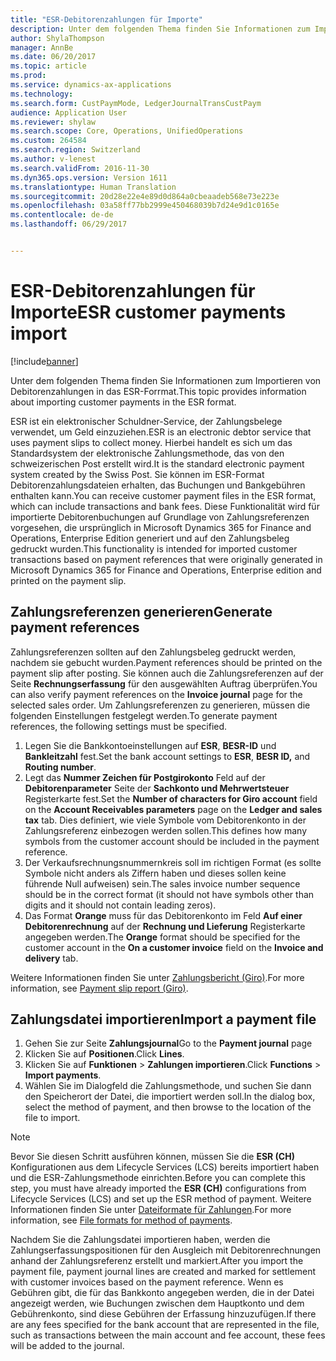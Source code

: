 ```yaml
---
title: "ESR-Debitorenzahlungen für Importe"
description: Unter dem folgenden Thema finden Sie Informationen zum Importieren von Debitorenzahlungen in das ESR-Forrmat.
author: ShylaThompson
manager: AnnBe
ms.date: 06/20/2017
ms.topic: article
ms.prod: 
ms.service: dynamics-ax-applications
ms.technology: 
ms.search.form: CustPaymMode, LedgerJournalTransCustPaym
audience: Application User
ms.reviewer: shylaw
ms.search.scope: Core, Operations, UnifiedOperations
ms.custom: 264584
ms.search.region: Switzerland
ms.author: v-lenest
ms.search.validFrom: 2016-11-30
ms.dyn365.ops.version: Version 1611
ms.translationtype: Human Translation
ms.sourcegitcommit: 20d28e22e4e89d0d864a0cbeaadeb568e73e223e
ms.openlocfilehash: 03a58ff77bb2999e450468039b7d24e9d1c0165e
ms.contentlocale: de-de
ms.lasthandoff: 06/29/2017


---
```


# <a name="esr-customer-payments-import"></a><span data-ttu-id="01839-103">ESR-Debitorenzahlungen für Importe</span><span class="sxs-lookup"><span data-stu-id="01839-103">ESR customer payments import</span></span>

[!include[banner](../includes/banner.md)]


<span data-ttu-id="01839-104">Unter dem folgenden Thema finden Sie Informationen zum Importieren von Debitorenzahlungen in das ESR-Forrmat.</span><span class="sxs-lookup"><span data-stu-id="01839-104">This topic provides information about importing customer payments in the ESR format.</span></span>

<span data-ttu-id="01839-105">ESR ist ein elektronischer Schuldner-Service, der Zahlungsbelege verwendet, um Geld einzuziehen.</span><span class="sxs-lookup"><span data-stu-id="01839-105">ESR is an electronic debtor service that uses payment slips to collect money.</span></span> <span data-ttu-id="01839-106">Hierbei handelt es sich um das Standardsystem der elektronische Zahlungsmethode, das von den schweizerischen Post erstellt wird.</span><span class="sxs-lookup"><span data-stu-id="01839-106">It is the standard electronic payment system created by the Swiss Post.</span></span> <span data-ttu-id="01839-107">Sie können im ESR-Format Debitorenzahlungsdateien erhalten, das Buchungen und Bankgebühren enthalten kann.</span><span class="sxs-lookup"><span data-stu-id="01839-107">You can receive customer payment files in the ESR format, which can include transactions and bank fees.</span></span> <span data-ttu-id="01839-108">Diese Funktionalität wird für importierte Debitorenbuchungen auf Grundlage von Zahlungsreferenzen vorgesehen, die ursprünglich in Microsoft Dynamics 365 for Finance and Operations, Enterprise Edition generiert und auf den Zahlungsbeleg gedruckt wurden.</span><span class="sxs-lookup"><span data-stu-id="01839-108">This functionality is intended for imported customer transactions based on payment references that were originally generated in Microsoft Dynamics 365 for Finance and Operations, Enterprise edition and printed on the payment slip.</span></span>

## <a name="generate-payment-references"></a><span data-ttu-id="01839-109">Zahlungsreferenzen generieren</span><span class="sxs-lookup"><span data-stu-id="01839-109">Generate payment references</span></span>
<span data-ttu-id="01839-110">Zahlungsreferenzen sollten auf den Zahlungsbeleg gedruckt werden, nachdem sie gebucht wurden.</span><span class="sxs-lookup"><span data-stu-id="01839-110">Payment references should be printed on the payment slip after posting.</span></span> <span data-ttu-id="01839-111">Sie können auch die Zahlungsreferenzen auf der Seite **Rechnungserfassung** für den ausgewählten Auftrag überprüfen.</span><span class="sxs-lookup"><span data-stu-id="01839-111">You can also verify payment references on the **Invoice journal** page for the selected sales order.</span></span> <span data-ttu-id="01839-112">Um Zahlungsreferenzen zu generieren, müssen die folgenden Einstellungen festgelegt werden.</span><span class="sxs-lookup"><span data-stu-id="01839-112">To generate payment references, the following settings must be specified.</span></span>

1.  <span data-ttu-id="01839-113">Legen Sie die Bankkontoeinstellungen auf **ESR**, **BESR-ID** und **Bankleitzahl** fest.</span><span class="sxs-lookup"><span data-stu-id="01839-113">Set the bank account settings to **ESR**, **BESR ID,** and **Routing number**.</span></span>
2.  <span data-ttu-id="01839-114">Legt das **Nummer Zeichen für Postgirokonto** Feld auf der **Debitorenparameter** Seite der **Sachkonto und Mehrwertsteuer** Registerkarte fest.</span><span class="sxs-lookup"><span data-stu-id="01839-114">Set the **Number of characters for Giro account** field on the **Account Receivables parameters** page on the **Ledger and sales tax** tab.</span></span> <span data-ttu-id="01839-115">Dies definiert, wie viele Symbole vom Debitorenkonto in der Zahlungsreferenz einbezogen werden sollen.</span><span class="sxs-lookup"><span data-stu-id="01839-115">This defines how many symbols from the customer account should be included in the payment reference.</span></span>
3.  <span data-ttu-id="01839-116">Der Verkaufsrechnungsnummernkreis soll im richtigen Format (es sollte Symbole nicht anders als Ziffern haben und dieses sollen keine führende Null aufweisen) sein.</span><span class="sxs-lookup"><span data-stu-id="01839-116">The sales invoice number sequence should be in the correct format (it should not have symbols other than digits and it should not contain leading zeros).</span></span>
4.  <span data-ttu-id="01839-117">Das Format **Orange** muss für das Debitorenkonto im Feld **Auf einer Debitorenrechnung** auf der **Rechnung und Lieferung** Registerkarte angegeben werden.</span><span class="sxs-lookup"><span data-stu-id="01839-117">The **Orange** format should be specified for the customer account in the **On a customer invoice** field on the **Invoice and delivery** tab.</span></span>

<span data-ttu-id="01839-118">Weitere Informationen finden Sie unter [Zahlungsbericht (Giro)](emea-eur-payment-slip-report-giro.md).</span><span class="sxs-lookup"><span data-stu-id="01839-118">For more information, see [Payment slip report (Giro)](emea-eur-payment-slip-report-giro.md).</span></span>

## <a name="import-a-payment-file"></a><span data-ttu-id="01839-119">Zahlungsdatei importieren</span><span class="sxs-lookup"><span data-stu-id="01839-119">Import a payment file</span></span>
1.  <span data-ttu-id="01839-120">Gehen Sie zur Seite **Zahlungsjournal**</span><span class="sxs-lookup"><span data-stu-id="01839-120">Go to the **Payment journal** page</span></span>
2.  <span data-ttu-id="01839-121">Klicken Sie auf **Positionen**.</span><span class="sxs-lookup"><span data-stu-id="01839-121">Click **Lines**.</span></span>
3.  <span data-ttu-id="01839-122">Klicken Sie auf **Funktionen** &gt; **Zahlungen importieren**.</span><span class="sxs-lookup"><span data-stu-id="01839-122">Click **Functions** &gt; **Import payments**.</span></span>
4.  <span data-ttu-id="01839-123">Wählen Sie im Dialogfeld die Zahlungsmethode, und suchen Sie dann den Speicherort der Datei, die importiert werden soll.</span><span class="sxs-lookup"><span data-stu-id="01839-123">In the dialog box, select the method of payment, and then browse to the location of the file to import.</span></span> 
  > [!NOTE]
  >  <span data-ttu-id="01839-124">Bevor Sie diesen Schritt ausführen können, müssen Sie die **ESR (CH)** Konfigurationen aus dem Lifecycle Services (LCS) bereits importiert haben und die ESR-Zahlungsmethode einrichten.</span><span class="sxs-lookup"><span data-stu-id="01839-124">Before you can complete this step, you must have already imported the **ESR (CH)** configurations from Lifecycle Services (LCS) and set up the ESR method of payment.</span></span> <span data-ttu-id="01839-125">Weitere Informationen finden Sie unter [Dateiformate für Zahlungen](emea-select-file-formats-for-the-method-of-payments.md).</span><span class="sxs-lookup"><span data-stu-id="01839-125">For more information, see [File formats for method of payments](emea-select-file-formats-for-the-method-of-payments.md).</span></span>

<span data-ttu-id="01839-126">Nachdem Sie die Zahlungsdatei importieren haben, werden die Zahlungserfassungspositionen für den Ausgleich mit Debitorenrechnungen anhand der Zahlungsreferenz erstellt und markiert.</span><span class="sxs-lookup"><span data-stu-id="01839-126">After you import the payment file, payment journal lines are created and marked for settlement with customer invoices based on the payment reference.</span></span> <span data-ttu-id="01839-127">Wenn es Gebühren gibt, die für das Bankkonto angegeben werden, die in der Datei angezeigt werden, wie Buchungen zwischen dem Hauptkonto und dem Gebührenkonto, sind diese Gebühren der Erfassung hinzuzufügen.</span><span class="sxs-lookup"><span data-stu-id="01839-127">If there are any fees specified for the bank account that are represented in the file, such as transactions between the main account and fee account, these fees will be added to the journal.</span></span>





